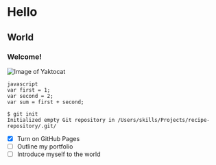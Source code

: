 # Hello
## World
### Welcome!
![Image of Yaktocat](https://octodex.github.com/images/yaktocat.png)
```
javascript
var first = 1;
var second = 2;
var sum = first + second;
```
```
$ git init
Initialized empty Git repository in /Users/skills/Projects/recipe-repository/.git/
```
- [x] Turn on GitHub Pages
- [ ] Outline my portfolio
- [ ] Introduce myself to the world
